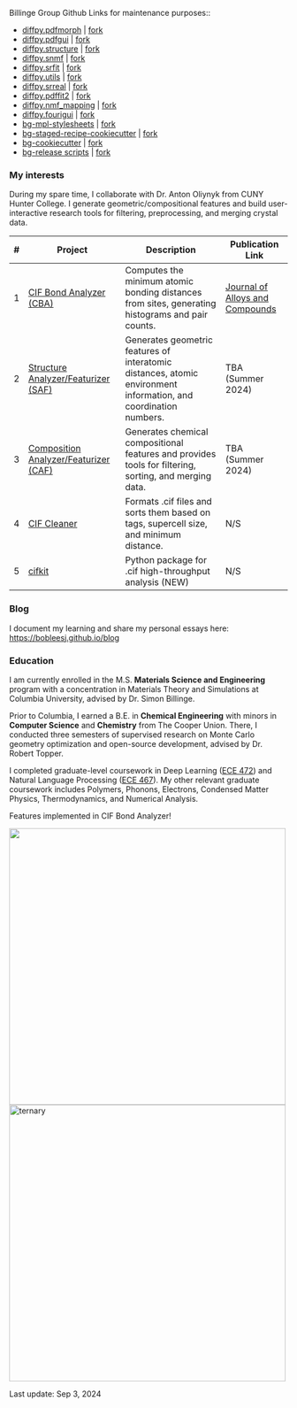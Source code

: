 Billinge Group Github Links for maintenance purposes::

- [diffpy.pdfmorph](https://github.com/diffpy/diffpy.pdfmorph) | [fork](https://github.com/bobleesj/diffpy.pdfmorph)
- [diffpy.pdfgui](https://github.com/diffpy/diffpy.pdfgui) | [fork](https://github.com/bobleesj/diffpy.pdfgui)
- [diffpy.structure](https://github.com/diffpy/diffpy.structure) | [fork](https://github.com/bobleesj/diffpy.structure)
- [diffpy.snmf](https://github.com/diffpy/diffpy.snmf) | [fork](https://github.com/bobleesj/diffpy.snmf)
- [diffpy.srfit](https://github.com/diffpy/diffpy.srfit) | [fork](https://github.com/bobleesj/diffpy.srfit)
- [diffpy.utils](https://github.com/diffpy/diffpy.utils) | [fork](https://github.com/bobleesj/diffpy.utils)
- [diffpy.srreal](https://github.com/diffpy/diffpy.srreal) | [fork](https://github.com/bobleesj/diffpy.srreal)
- [diffpy.pdffit2](https://github.com/diffpy/diffpy.pdffit2) | [fork](https://github.com/bobleesj/diffpy.pdffit2)
- [diffpy.nmf_mapping](https://github.com/diffpy/diffpy.nmf_mapping) | [fork](https://github.com/bobleesj/diffpy.nmf_mapping)
- [diffpy.fourigui](https://github.com/diffpy/diffpy.fourigui) | [fork](https://github.com/bobleesj/diffpy.fourigui)
- [bg-mpl-stylesheets](https://github.com/Billingegroup/bg-mpl-stylesheets) | [fork](https://github.com/bobleesj/bg-mpl-stylesheets)
- [bg-staged-recipe-cookiecutter](https://github.com/Billingegroup/staged-recipes-cookiecutter) | [fork](https://github.com/bobleesj/staged-recipes-cookiecutter)
- [bg-cookiecutter](https://github.com/Billingegroup/cookiecutter) | [fork](https://github.com/bobleesj/cookiecutter)
- [bg-release scripts](https://github.com/Billingegroup/release-scripts) | [fork](https://github.com/bobleesj/release-scripts)


### My interests

During my spare time, I collaborate with Dr. Anton Oliynyk from CUNY Hunter College. I generate geometric/compositional features and build user-interactive research tools for filtering, preprocessing, and merging crystal data.


| # | Project                                   | Description                                                                                                     |  Publication Link |
|---|---------------------------------------------|-----------------------------------------------------------------------------------------------------------------|------------------|
| 1 | [CIF Bond Analyzer (CBA)](https://github.com/bobleesj/cif-bond-analyzer) | Computes the minimum atomic bonding distances from sites, generating histograms and pair counts.                  | [Journal of Alloys and Compounds](https://doi.org/10.1016/j.jallcom.2023.173241)  |
| 2 | [Structure Analyzer/Featurizer (SAF)](https://github.com/bobleesj/structure-analyzer-featurizer) | Generates geometric features of interatomic distances, atomic environment information, and coordination numbers. | TBA (Summer 2024) |
| 3 | [Composition Analyzer/Featurizer (CAF)](https://github.com/bobleesj/composition-analyzer-featurizer) | Generates chemical compositional features and provides tools for filtering, sorting, and merging data.           | TBA (Summer 2024) |
| 4 | [CIF Cleaner](https://github.com/bobleesj/cif-cleaner) | Formats .cif files and sorts them based on tags, supercell size, and minimum distance.                    | N/S |
| 5 | [cifkit](https://github.com/bobleesj/cifkit) | Python package for .cif high-throughput analysis (NEW) | N/S |  

### Blog

I document my learning and share my personal essays here: https://bobleesj.github.io/blog

### Education


I am currently enrolled in the M.S. **Materials Science and Engineering** program with a concentration in Materials Theory and Simulations at Columbia University, advised by Dr. Simon Billinge.

Prior to Columbia, I earned a B.E. in **Chemical Engineering** with minors in **Computer Science** and **Chemistry** from The Cooper Union. There, I conducted three semesters of supervised research on Monte Carlo geometry optimization and open-source development, advised by Dr. Robert Topper.

I completed graduate-level coursework in Deep Learning ([ECE 472](https://cooper.edu/engineering/courses/electrical-and-computer-engineering-graduate/ece-472)) and Natural Language Processing ([ECE 467](https://cooper.edu/engineering/courses/electrical-and-computer-engineering-graduate/ece-467)). My other relevant graduate coursework includes Polymers, Phonons, Electrons, Condensed Matter Physics, Thermodynamics, and Numerical Analysis.

Features implemented in CIF Bond Analyzer!

<img src="https://github.com/bobleesj/bobleesj/assets/14892262/e545f71a-e24f-4ab4-97cb-7fa83dc69100" align="left" width="500">

<img width="500" alt="ternary" src="https://github.com/bobleesj/bobleesj/assets/14892262/65e3bd76-8aaa-4a2b-b858-d3b83102867a">

Last update: Sep 3, 2024
